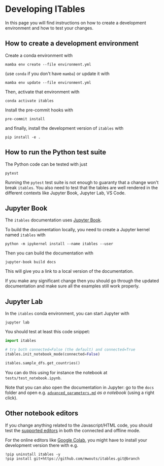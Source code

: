 # Developing ITables

In this page you will find instructions on how to
create a development environment and how
to test your changes.

## How to create a development environment

Create a conda environment with
```shell
mamba env create --file environment.yml
```
(use `conda` if you don't have `mamba`) or update it with
```shell
mamba env update --file environment.yml
```

Then, activate that environment with
```shell
conda activate itables
```

Install the pre-commit hooks with
```shell
pre-commit install
```

and finally, install the development version of `itables` with
```shell
pip install -e .
```

## How to run the Python test suite

The Python code can be tested with just

```shell
pytest
```

Running the `pytest` test suite is not enough to guaranty that a change won't
break `itables`. You also need to test that the tables are well rendered in the
different contexts like Jupyter Book, Jupyter Lab, VS Code.

## Jupyter Book

The `itables` documentation uses [Jupyter Book](https://jupyterbook.org/).

To build the documentation locally,
you need to create a Jupyter kernel named `itables` with
```shell
python -m ipykernel install --name itables --user
```
Then you can build the documentation with
```
jupyter-book build docs
```

This will give you a link to a local version of the documentation.

If you make any significant change then you should go through
the updated documentation and make sure all the examples
still work properly.

## Jupyter Lab

In the `itables` conda environment, you can start Jupyter with
```
jupyter lab
```

You should test at least this code snippet:
```python
import itables

# try both connected=False (the default) and connected=True
itables.init_notebook_mode(connected=False)

itables.sample_dfs.get_countries()
```

You can do this using for instance the notebook at `tests/test_notebook.ipynb`.

Note that you can also open the documentation in Jupyter:
go to the `docs` folder and open e.g.
[`advanced_parameters.md`](advanced_parameters.md)
_as a notebook_ (using a right click).

## Other notebook editors

If you change anything related to the Javascript/HTML code,
you should test the [supported editors](supported_editors.md)
in both the connected and offline mode.

For the online editors like [Google Colab](https://colab.research.google.com/),
you might have to install your development version there with e.g.
```
!pip uninstall itables -y
!pip install git+https://github.com/mwouts/itables.git@branch
```
